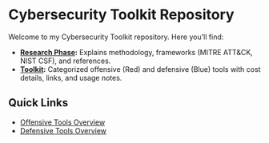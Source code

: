# Cybersecurity Toolkit Repository

Welcome to my Cybersecurity Toolkit repository. Here you'll find:

- **[Research Phase](research-phase.md):** Explains methodology, frameworks (MITRE ATT&CK, NIST CSF), and references.
- **[Toolkit](toolkit.md):** Categorized offensive (Red) and defensive (Blue) tools with cost details, links, and usage notes.

## Quick Links
- [Offensive Tools Overview](toolkit.md#offensive-arsenal-)
- [Defensive Tools Overview](toolkit.md#defensive-arsenal-)
